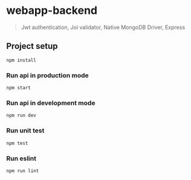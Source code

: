 # webapp-backend
> Jwt authentication, Joi validator, Native MongoDB Driver, Express

## Project setup
```
npm install
```

### Run api in production mode
```
npm start
```

### Run api in development mode
```
npm run dev
```

### Run unit test
```
npm test
```

### Run eslint
```
npm run lint
```

